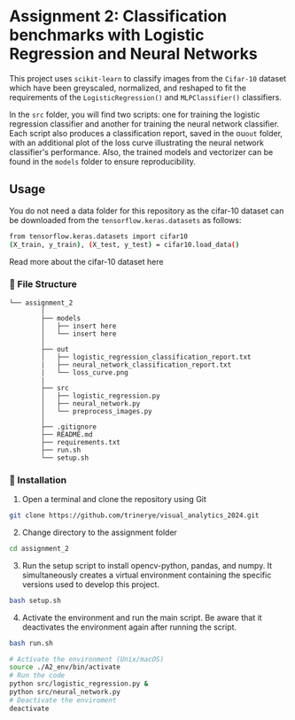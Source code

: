 # Assignment 2: Classification benchmarks with Logistic Regression and Neural Networks

This project uses ``scikit-learn`` to classify images from the ``Cifar-10`` dataset which have been greyscaled, normalized, and reshaped to fit the requirements of the ``LogisticRegression()`` and ``MLPClassifier()`` classifiers. 

In the ``src`` folder, you will find two scripts: one for training the logistic regression classifier and another for training the neural network classifier. Each script also produces a classification report, saved in the ou``out`` folder, with an additional plot of the loss curve illustrating the neural network classifier's performance. Also, the trained models and vectorizer can be found in the ``models`` folder to ensure reproducibility. 

## Usage 

You do not need a data folder for this repository as the cifar-10 dataset can be downloaded from the ``tensorflow.keras.datasets`` as follows:

```sh
from tensorflow.keras.datasets import cifar10
(X_train, y_train), (X_test, y_test) = cifar10.load_data()
```
Read more about the cifar-10 dataset here

###  :file_folder: File Structure

```
└── assignment_2
        |
        ├── models
        │   ├── insert here
        │   └── insert here
        │      
        ├── out
        │   ├── logistic_regression_classification_report.txt
        |   ├── neural_network_classification_report.txt
        |   └── loss_curve.png
        |
        ├── src
        │   ├── logistic_regression.py
        │   ├── neural_network.py
        │   └── preprocess_images.py
        │     
        ├── .gitignore
        ├── README.md
        ├── requirements.txt
        ├── run.sh
        └── setup.sh
```

###  :electric_plug: Installation

 1. Open a terminal and clone the repository using Git 
```sh
git clone https://github.com/trinerye/visual_analytics_2024.git
```

2. Change directory to the assignment folder 
```sh
cd assignment_2
```

3. Run the setup script to install opencv-python, pandas, and numpy. It simultaneously creates a virtual environment containing the specific versions used to develop this project. 
```sh
bash setup.sh
```

4. Activate the environment and run the main script. Be aware that it deactivates the environment again after running the  script.
```sh
bash run.sh
```
```sh
# Activate the environment (Unix/macOS)
source ./A2_env/bin/activate
# Run the code
python src/logistic_regression.py &
python src/neural_network.py 
# Deactivate the enviroment
deactivate
```
